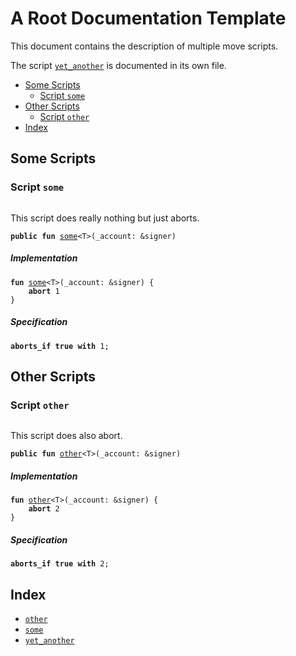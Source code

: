 

<a name="@A_Root_Documentation_Template_0"></a>

# A Root Documentation Template


This document contains the description of multiple move scripts.

The script <code><a href="root_template_script3.md#yet_another">yet_another</a></code> is documented in its own file.

-  [Some Scripts](#@Some_Scripts_1)
    -  [Script `some`](#some)
-  [Other Scripts](#@Other_Scripts_2)
    -  [Script `other`](#other)
-  [Index](#@Index_3)



<a name="@Some_Scripts_1"></a>

## Some Scripts



<a name="some"></a>

### Script `some`



<pre><code></code></pre>


This script does really nothing but just aborts.


<pre><code><b>public</b> <b>fun</b> <a href="root.md#some">some</a>&lt;T&gt;(_account: &signer)
</code></pre>



##### Implementation


<pre><code><b>fun</b> <a href="root.md#some">some</a>&lt;T&gt;(_account: &signer) {
    <b>abort</b> 1
}
</code></pre>



##### Specification



<pre><code><b>aborts_if</b> <b>true</b> <b>with</b> 1;
</code></pre>





<a name="@Other_Scripts_2"></a>

## Other Scripts



<a name="other"></a>

### Script `other`



<pre><code></code></pre>


This script does also abort.


<pre><code><b>public</b> <b>fun</b> <a href="root.md#other">other</a>&lt;T&gt;(_account: &signer)
</code></pre>



##### Implementation


<pre><code><b>fun</b> <a href="root.md#other">other</a>&lt;T&gt;(_account: &signer) {
    <b>abort</b> 2
}
</code></pre>



##### Specification



<pre><code><b>aborts_if</b> <b>true</b> <b>with</b> 2;
</code></pre>





<a name="@Index_3"></a>

## Index


-  [`other`](root.md#other)
-  [`some`](root.md#some)
-  [`yet_another`](root_template_script3.md#yet_another)
